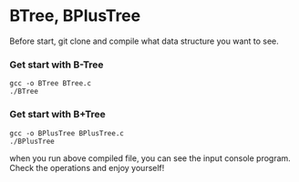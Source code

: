 # BTree, BPlusTree
Before start, git clone and compile what data structure you want to see.

### Get start with B-Tree
```
gcc -o BTree BTree.c
./BTree
```

### Get start with B+Tree
```
gcc -o BPlusTree BPlusTree.c
./BPlusTree
```
when you run above compiled file, you can see the input console program.
Check the operations and enjoy yourself!
